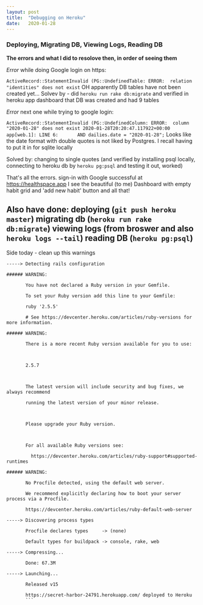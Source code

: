 ```yaml
---
layout: post
title:  "Debugging on Heroku"
date:   2020-01-28
---
```


### Deploying, Migrating DB, Viewing Logs, Reading DB

**The errors and what I did to resolove then, in order of seeing them**

*Error* while doing Google login on https:

`ActiveRecord::StatementInvalid (PG::UndefinedTable: ERROR:  relation "identities" does not exist`
OH apparently DB tables have not been created yet…
Solvev by - did `heroku run rake db:migrate` and verified in heroku app dashboard that DB was created and had 9 tables

*Error* next one while trying to google login:

`ActiveRecord::StatementInvalid (PG::UndefinedColumn: ERROR:  column "2020-01-28" does not exist
2020-01-28T20:20:47.117922+00:00 app[web.1]: LINE 6:       AND dailies.date = "2020-01-28";`
Looks like the date format with double quotes is not liked by Postgres. I recall having to put it in for sqlite locally

Solved by: changing to single quotes (and verified by installing psql locally, connecting to heroku db by `heroku pg:psql` and testing it out, worked)

That's all the errors. sign-in with Google successful at https://healthspace.app I see the beautiful (to me) Dashboard with empty habit grid and 'add new habit' button and all that!

Also have done:
deploying (`git push heroku master`)
migrating db (`heroku run rake db:migrate`)
viewing logs (from broswer and also `heroku logs --tail`)
reading DB (`heroku pg:psql`)
---
Side today - clean up this warnings
```
-----> Detecting rails configuration

###### WARNING:

       You have not declared a Ruby version in your Gemfile.

       To set your Ruby version add this line to your Gemfile:

       ruby '2.5.5'

       # See https://devcenter.heroku.com/articles/ruby-versions for more information.

###### WARNING:

       There is a more recent Ruby version available for you to use:

       

       2.5.7

       

       The latest version will include security and bug fixes, we always recommend

       running the latest version of your minor release.

       

       Please upgrade your Ruby version.

       

       For all available Ruby versions see:

         https://devcenter.heroku.com/articles/ruby-support#supported-runtimes

###### WARNING:

       No Procfile detected, using the default web server.

       We recommend explicitly declaring how to boot your server process via a Procfile.

       https://devcenter.heroku.com/articles/ruby-default-web-server

-----> Discovering process types

       Procfile declares types     -> (none)

       Default types for buildpack -> console, rake, web

-----> Compressing...

       Done: 67.3M

-----> Launching...

       Released v15

       https://secret-harbor-24791.herokuapp.com/ deployed to Heroku
       ```